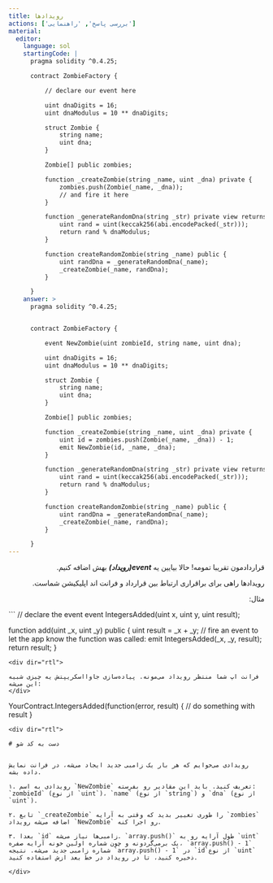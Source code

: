 ```yaml
---
title: رویدادها
actions: ['بررسی پاسخ', 'راهنمایی']
material:
  editor:
    language: sol
    startingCode: |
      pragma solidity ^0.4.25;

      contract ZombieFactory {

          // declare our event here

          uint dnaDigits = 16;
          uint dnaModulus = 10 ** dnaDigits;

          struct Zombie {
              string name;
              uint dna;
          }

          Zombie[] public zombies;

          function _createZombie(string _name, uint _dna) private {
              zombies.push(Zombie(_name, _dna));
              // and fire it here
          } 

          function _generateRandomDna(string _str) private view returns (uint) {
              uint rand = uint(keccak256(abi.encodePacked(_str)));
              return rand % dnaModulus;
          }

          function createRandomZombie(string _name) public {
              uint randDna = _generateRandomDna(_name);
              _createZombie(_name, randDna);
          }

      }
    answer: >
      pragma solidity ^0.4.25;


      contract ZombieFactory {

          event NewZombie(uint zombieId, string name, uint dna);

          uint dnaDigits = 16;
          uint dnaModulus = 10 ** dnaDigits;

          struct Zombie {
              string name;
              uint dna;
          }

          Zombie[] public zombies;

          function _createZombie(string _name, uint _dna) private {
              uint id = zombies.push(Zombie(_name, _dna)) - 1;
              emit NewZombie(id, _name, _dna);
          } 

          function _generateRandomDna(string _str) private view returns (uint) {
              uint rand = uint(keccak256(abi.encodePacked(_str)));
              return rand % dnaModulus;
          }

          function createRandomZombie(string _name) public {
              uint randDna = _generateRandomDna(_name);
              _createZombie(_name, randDna);
          }

      }
---
```

<div dir="rtl">
  
قراردادمون تقریبا تمومه! حالا بیایین یه **_event(رویداد)_** بهش اضافه کنیم.

رویدادها راهی برای براقراری ارتباط بین قرارداد و فرانت اند اپلیکیشن شماست.

مثال:
</div>
```
// declare the event
event IntegersAdded(uint x, uint y, uint result);

function add(uint _x, uint _y) public {
  uint result = _x + _y;
  // fire an event to let the app know the function was called:
  emit IntegersAdded(_x, _y, result);
  return result;
}
```
<div dir="rtl">
  
فرانت اپ شما منتظر رویداد می‌مونه. پیاده‌سازی جاوااسکریپتش یه چیزی شبیه این می‌شه:
</div>
```
YourContract.IntegersAdded(function(error, result) { 
  // do something with result
}
```
<div dir="rtl">
  
# دست به کد شو


رویدادی می‌خوایم که هر بار یک زامبی جدید ایجاد می‌شه، در فرانت نمایش داده بشه.

۱. رویدادی به اسم `NewZombie` تعریف کنید. باید این مقادیر رو بفرسته: `zombieId` (از نوع `uint`)، `name` (از نوع `string`) و `dna` (از نوع `uint`).

۲. تابع `_createZombie` را طوری تغییر بدید که وقتی به آرایه `zombies` اضافه می‌شه رویداد `NewZombie` رو اجرا کنه.

۳. بعدا `id` زامبی‌ها نیاز می‌شه. `array.push()` طول آرایه رو به `uint` یک برمی‌گردونه و چون شماره اولین خونه آرایه صفره، `array.push() - 1` شماره زامبی جدید می‌شه. نتیجه `array.push() - 1` در `id`از نوع `uint` ذخیره کنید، تا در رویداد در خط بعد ازش استفاده کنید.

</div>
